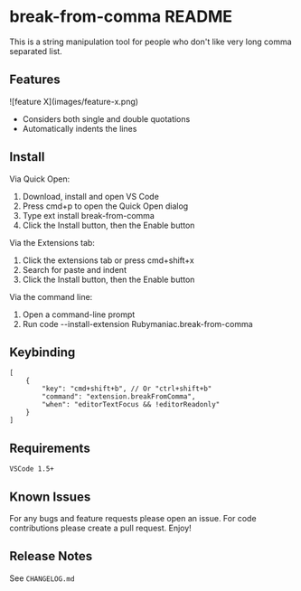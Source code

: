 # break-from-comma README

This is a string manipulation tool for people who don't like very long comma separated list.

## Features

\!\[feature X\]\(images/feature-x.png\)

- Considers both single and double quotations
- Automatically indents the lines

## Install
Via Quick Open:

1. Download, install and open VS Code
2. Press cmd+p to open the Quick Open dialog
3. Type ext install break-from-comma
4. Click the Install button, then the Enable button

Via the Extensions tab:

1. Click the extensions tab or press cmd+shift+x
2. Search for paste and indent
3. Click the Install button, then the Enable button

Via the command line:

1. Open a command-line prompt
2. Run code --install-extension Rubymaniac.break-from-comma

## Keybinding

```
[
    {
        "key": "cmd+shift+b", // Or "ctrl+shift+b"
        "command": "extension.breakFromComma",
        "when": "editorTextFocus && !editorReadonly"
    }
]
```

## Requirements

```
VSCode 1.5+
```

## Known Issues

For any bugs and feature requests please open an issue. For code contributions please create a pull request. Enjoy!

## Release Notes

See `CHANGELOG.md`
